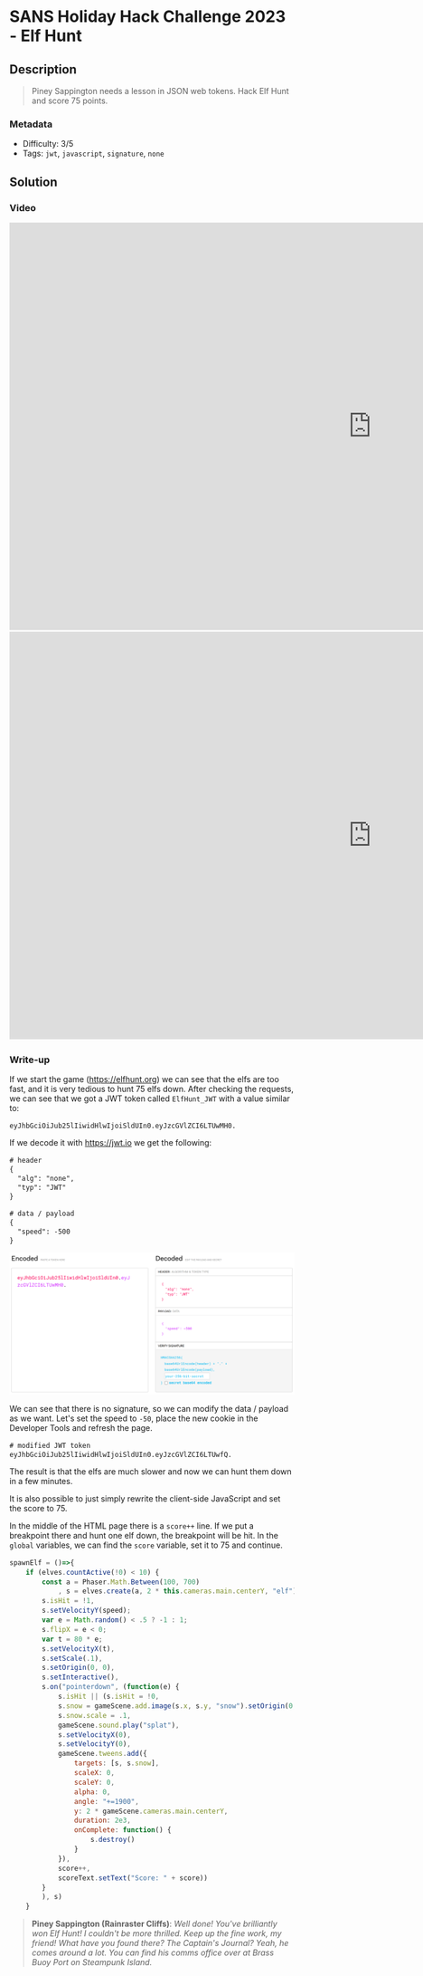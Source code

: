 # SANS Holiday Hack Challenge 2023 - Elf Hunt

## Description

> Piney Sappington needs a lesson in JSON web tokens. Hack Elf Hunt and score 75 points.

### Metadata

- Difficulty: 3/5
- Tags: `jwt`, `javascript`, `signature`, `none`

## Solution

### Video

<iframe width="1280" height="720" src="https://www.youtube-nocookie.com/embed/LtHHYrNxOEw?start=2841" title="SANS Holiday Hack Challenge 2023 - Elf Hunt solution 1" frameborder="0" allow="accelerometer; autoplay; clipboard-write; encrypted-media; gyroscope; picture-in-picture; web-share" referrerpolicy="strict-origin-when-cross-origin" allowfullscreen></iframe>

<iframe width="1280" height="720" src="https://www.youtube-nocookie.com/embed/LtHHYrNxOEw?start=2997" title="SANS Holiday Hack Challenge 2023 - Elf Hunt solution 2" frameborder="0" allow="accelerometer; autoplay; clipboard-write; encrypted-media; gyroscope; picture-in-picture; web-share" referrerpolicy="strict-origin-when-cross-origin" allowfullscreen></iframe>

### Write-up

If we start the game (<https://elfhunt.org>) we can see that the elfs are too fast, and it is very tedious to hunt 75 elfs down. After checking the requests, we can see that we got a JWT token called `ElfHunt_JWT` with a value similar to:

```
eyJhbGciOiJub25lIiwidHlwIjoiSldUIn0.eyJzcGVlZCI6LTUwMH0.
```

If we decode it with <https://jwt.io> we get the following:

```
# header
{
  "alg": "none",
  "typ": "JWT"
}
```

```
# data / payload
{
  "speed": -500
}
```

![jwt.io](media/jwt.io.png)

We can see that there is no signature, so we can modify the data / payload as we want. Let's set the speed to `-50`, place the new cookie in the Developer Tools and refresh the page. 

```
# modified JWT token
eyJhbGciOiJub25lIiwidHlwIjoiSldUIn0.eyJzcGVlZCI6LTUwfQ.
```

The result is that the elfs are much slower and now we can hunt them down in a few minutes.

It is also possible to just simply rewrite the client-side JavaScript and set the score to 75.

In the middle of the HTML page there is a `score++` line. If we put a breakpoint there and hunt one elf down, the breakpoint will be hit. In the `global` variables, we can find the `score` variable, set it to 75 and continue.

```javascript
spawnElf = ()=>{
    if (elves.countActive(!0) < 10) {
        const a = Phaser.Math.Between(100, 700)
            , s = elves.create(a, 2 * this.cameras.main.centerY, "elf");
        s.isHit = !1,
        s.setVelocityY(speed);
        var e = Math.random() < .5 ? -1 : 1;
        s.flipX = e < 0;
        var t = 80 * e;
        s.setVelocityX(t),
        s.setScale(.1),
        s.setOrigin(0, 0),
        s.setInteractive(),
        s.on("pointerdown", (function(e) {
            s.isHit || (s.isHit = !0,
            s.snow = gameScene.add.image(s.x, s.y, "snow").setOrigin(0, 0).setDepth(1),
            s.snow.scale = .1,
            gameScene.sound.play("splat"),
            s.setVelocityX(0),
            s.setVelocityY(0),
            gameScene.tweens.add({
                targets: [s, s.snow],
                scaleX: 0,
                scaleY: 0,
                alpha: 0,
                angle: "+=1900",
                y: 2 * gameScene.cameras.main.centerY,
                duration: 2e3,
                onComplete: function() {
                    s.destroy()
                }
            }),
            score++,
            scoreText.setText("Score: " + score))
        }
        ), s)
    }
```

> **Piney Sappington (Rainraster Cliffs)**:
*Well done! You've brilliantly won Elf Hunt! I couldn't be more thrilled. Keep up the fine work, my friend!
What have you found there? The Captain's Journal? Yeah, he comes around a lot. You can find his comms office over at Brass Buoy Port on Steampunk Island.*